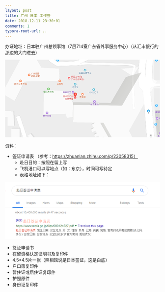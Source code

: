 ```yaml
---
layout: post
title: 广州 日本 工作签
date: 2018-12-11 23:30:01
comments: 1
typora-root-url: ..
---
```




办证地址：日本驻广州总领事馆（7层714室广东省外事服务中心）（从汇丰银行的那边的大门进去）

![1544542199723](/../assets/blog_res/1544542199723.png)

资料：

- 签证申请表 （参考：https://zhuanlan.zhihu.com/p/23058315）
  - 赴日目的：按照在留上写
  - 飞机港口可以写地点（如：东京），时间可写待定
  - 表格地址如下：

![1544541582915](/../assets/blog_res/1544541582915.png)

- 签证申请书
- 在留资格认定证明书及复印件
- 4.5*4.5片一张（照相馆说是日本签证，这是白底）
- 户口簿复印件
-  暂住证或居住证复印件
- 护照原件
- 身份证复印件
